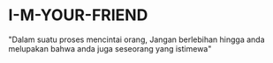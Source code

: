 # I-M-YOUR-FRIEND
"Dalam suatu proses mencintai orang, Jangan berlebihan hingga anda melupakan bahwa anda juga seseorang yang istimewa"
